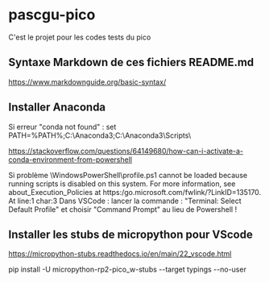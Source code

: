 # pascgu-pico
C'est le projet pour les codes tests du pico

## Syntaxe Markdown de ces fichiers README.md
https://www.markdownguide.org/basic-syntax/

## Installer Anaconda
Si erreur "conda not found" :
set PATH=%PATH%;C:\Anaconda3;C:\Anaconda3\Scripts\

https://stackoverflow.com/questions/64149680/how-can-i-activate-a-conda-environment-from-powershell

Si problème \WindowsPowerShell\profile.ps1 cannot be loaded because running scripts is disabled on this system. For more information, see about_Execution_Policies at https:/go.microsoft.com/fwlink/?LinkID=135170.      At line:1 char:3
Dans VSCode : lancer la commande : "Terminal: Select Default Profile" et choisir "Command Prompt" au lieu de Powershell !

## Installer les stubs de micropython pour VScode
https://micropython-stubs.readthedocs.io/en/main/22_vscode.html

pip install -U micropython-rp2-pico_w-stubs --target typings --no-user